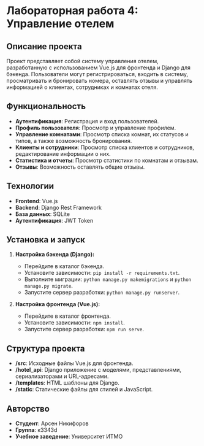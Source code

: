 # Лабораторная работа 4: Управление отелем

## Описание проекта

Проект представляет собой систему управления отелем, разработанную с использованием Vue.js для фронтенда и Django для бэкенда. Пользователи могут регистрироваться, входить в систему, просматривать и бронировать номера, оставлять отзывы и управлять информацией о клиентах, сотрудниках и комнатах отеля.

## Функциональность

- **Аутентификация**: Регистрация и вход пользователей.
- **Профиль пользователя**: Просмотр и управление профилем.
- **Управление комнатами**: Просмотр списка комнат, их статусов и типов, а также возможность бронирования.
- **Клиенты и сотрудники**: Просмотр списка клиентов и сотрудников, редактирование информации о них.
- **Статистика и отчеты**: Просмотр статистики по комнатам и отзывам.
- **Отзывы**: Возможность оставлять общие отзывы.

## Технологии

- **Frontend**: Vue.js
- **Backend**: Django Rest Framework
- **База данных**: SQLite
- **Аутентификация**: JWT Token

## Установка и запуск

1. **Настройка бэкенда (Django):**
   - Перейдите в каталог бэкенда.
   - Установите зависимости: `pip install -r requirements.txt`.
   - Выполните миграции: `python manage.py makemigrations` и `python manage.py migrate`.
   - Запустите сервер разработки: `python manage.py runserver`.

2. **Настройка фронтенда (Vue.js):**
   - Перейдите в каталог фронтенда.
   - Установите зависимости: `npm install`.
   - Запустите сервер разработки: `npm run serve`.

## Структура проекта

- **/src**: Исходные файлы Vue.js для фронтенда.
- **/hotel_api**: Django приложение с моделями, представлениями, сериализаторами и URL-адресами.
- **/templates**: HTML шаблоны для Django.
- **/static**: Статические файлы для стилей и JavaScript.

## Авторство

- **Студент**: Арсен Никифоров
- **Группа**: к3343d
- **Учебное заведение**: Университет ИТМО


